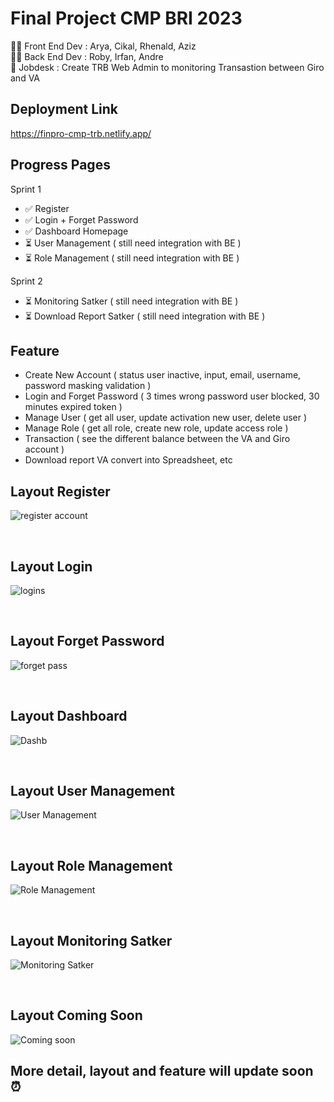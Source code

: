 # Final Project CMP BRI 2023
👩‍💻 Front End Dev : Arya, Cikal, Rhenald, Aziz <br>
👨‍💻 Back End Dev : Roby, Irfan, Andre <br>
📌 Jobdesk : Create TRB Web Admin to monitoring Transastion between Giro and VA <br>

## Deployment Link 
https://finpro-cmp-trb.netlify.app/

## Progress Pages 
Sprint 1 
- ✅ Register
- ✅ Login + Forget Password
- ✅ Dashboard Homepage
- ⏳ User Management ( still need integration with BE )
- ⏳ Role Management ( still need integration with BE )

Sprint 2
- ⏳ Monitoring Satker ( still need integration with BE )
- ⏳ Download Report Satker ( still need integration with BE )

## Feature
- Create New Account ( status user inactive, input, email, username, password masking validation )
- Login and Forget Password ( 3 times wrong password user blocked, 30 minutes expired token )
- Manage User ( get all user, update activation new user, delete user )
- Manage Role ( get all role, create new role, update access role )
- Transaction ( see the different balance between the VA and Giro account )
- Download report VA convert into Spreadsheet, etc <br>

## Layout Register
![register account](https://github.com/indahcikalao/Finpro-FE-CMP/assets/75374189/d48e26d5-828d-46dc-8bfe-1e6b22357e73)

<br>

## Layout Login
![logins](https://github.com/indahcikalao/Finpro-FE-CMP/assets/75374189/f03bf3aa-8c0d-4b27-b9ad-52b3b71334bc)

<br>

## Layout Forget Password
![forget pass](https://github.com/indahcikalao/Finpro-FE-CMP/assets/75374189/adb996a0-f94c-4579-b0aa-0dbd5f507852)

<br>

## Layout Dashboard
![Dashb](https://github.com/indahcikalao/Finpro-FE-CMP/assets/75374189/0e2f42ff-b465-48a7-8308-7c2a7a1fec8a)

<br>


## Layout User Management
![User Management](https://github.com/indahcikalao/Finpro-FE-CMP/assets/75374189/9ddba91f-fe4a-44da-96c5-10334c999640)

<br>

## Layout Role Management
![Role Management](https://github.com/indahcikalao/Finpro-FE-CMP/assets/75374189/0dd89729-dc7c-4755-bd10-06f171d18595)

<br>

## Layout Monitoring Satker
![Monitoring Satker](https://github.com/indahcikalao/Finpro-FE-CMP/assets/75374189/8de6cc9c-87a8-4c96-bcbc-0d44491b4ed1)

<br>

## Layout Coming Soon
![Coming soon](https://github.com/indahcikalao/Finpro-FE-CMP/assets/75374189/726c1f3b-0ae9-4a0d-956e-a1566cb0210b)

## More detail, layout and feature will update soon ⏰
